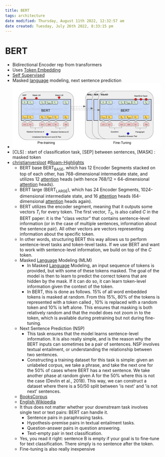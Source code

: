 ```yaml
---
title: BERT
tags: architecture
date modified: Thursday, August 11th 2022, 12:32:57 am
date created: Tuesday, July 26th 2022, 8:33:15 pm
---
```


# BERT
- Bidirectional Encoder rep from transformers
- Uses [Token Embedding](Token%20Embedding.md)
- [Self Supervised](Self%20Supervised.md)
- Masked [language](language.md) modeling, next sentence prediction
- ![im](assets/Pasted%20image%2020220307183916.png)
- [CLS] : start of classification task, [SEP] between sentences, [MASK] : masked token
- [christianversloot](https://github.com/christianversloot/machine-learning-articles/blob/main/intuitive-introduction-to-bert.md) #[Roam-Highlights](Roam-Highlights)
    - BERT base $\text{BERT}_\text{BASE}$, which has 12 Encoder Segments stacked on top of each other, has 768-dimensional intermediate state, and utilizes 12 [attention](Attention.md) heads (with hence 768/12 = 64-dimensional [attention](Attention.md) heads).
    - BERT large ($\text{BERT}_\text{LARGE}$), which has 24 Encoder Segments, 1024-dimensional intermediate state, and 16 [attention](Attention.md) heads (64-dimensional [attention](Attention.md) heads again).
    - BERT utilizes the encoder segment, meaning that it outputs some vectors $T_i$ for every token. The first vector, $T_0$, is also called $C$ in the BERT paper: it is the "class vector" that contains sentence-level information (or in the case of multiple sentences, information about the sentence pair). All other vectors are vectors representing information about the specific token.
    - In other words, structuring BERT this way allows us to perform sentence-level tasks and token-level tasks. If we use BERT and want to work with sentence-level information, we build on top of the $C$ token.
    - Masked [Language](language.md) Modeling (MLM)
	    - In Masked [Language](language.md) Modeling, an input sequence of tokens is provided, but with some of these tokens masked. The goal of the model is then to learn to predict the correct tokens that are hidden by the mask. If it can do so, it can learn token-level information given the context of the token.
	    - In BERT, this is done as follows. 15% of all word embedded tokens is masked at random. From this 15%, 80% of the tokens is represented with a token called , 10% is replaced with a random token and 10% is left alone. This ensures that masking is both relatively random and that the model does not zoom in to the token, which is available during pretraining but not during fine-tuning.
	- Next Sentence Prediction (NSP)
	    - This task ensures that the model learns sentence-level information. It is also really simple, and is the reason why the BERT inputs can sometimes be a pair of sentences. NSP involves textual entailment, or understanding the relationship between two sentences.
	    - Constructing a training dataset for this task is simple: given an unlabeled corpus, we take a phrase, and take the next one for the 50% of cases where BERT has a next sentence. We take another phase at random given A for the 50% where this is not the case (Devlin et al., 2018). This way, we can construct a dataset where there is a 50/50 split between 'is next' and 'is not next' sentences.
    - [BooksCorpus](BooksCorpus.md)
    - [English Wikipedia](English%20Wikipedia.md)
    - It thus does not matter whether your downstream task involves single text or text pairs: BERT can handle it.
        - Sentence pairs in paraphrasing tasks.
        - Hypothesis-premise pairs in textual entailment tasks.
        - Question-answer pairs in question answering.
        - Text-empty pair in text classification.
    - Yes, you read it right: sentence B is empty if your goal is to fine-tune for text classification. There simply is no sentence after the token.
    - Fine-tuning is also really inexpensive

